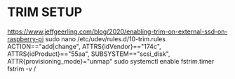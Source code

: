 # TRIM SETUP
https://www.jeffgeerling.com/blog/2020/enabling-trim-on-external-ssd-on-raspberry-pi
sudo nano /etc/udev/rules.d/10-trim.rules
ACTION=="add|change", ATTRS{idVendor}=="174c", ATTRS{idProduct}=="55aa", SUBSYSTEM=="scsi_disk", ATTR{provisioning_mode}="unmap"
sudo systemctl enable fstrim.timer
fstrim -v /